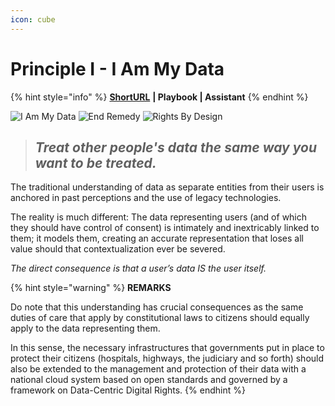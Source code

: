 ```yaml
---
icon: cube
---
```


# Principle I - I Am My Data

{% hint style="info" %}
[**ShortURL**](https://tiof.click/DCDRPrinciple1) **| Playbook | Assistant**
{% endhint %}

![I Am My Data](<../../.gitbook/assets/\[TIOF] Comms \[P] Principles PI T XXX v1.0.png>) ![End Remedy](<../../.gitbook/assets/\[TIOF DCDR] Comms \[P] Principles PII BW T XXX v1.0.png>) ![Rights By Design](<../../.gitbook/assets/\[TIOF DCDR] Comms \[P] Principles PIII BW T XXX v1.0 (1).png>)

> ## _Treat other people's data the same way you want to be treated._
>
>

The traditional understanding of data as separate entities from their users is anchored in past perceptions and the use of legacy technologies.

The reality is much different: The data representing users (and of which they should have control of consent) is intimately and inextricably linked to them; it models them, creating an accurate representation that loses all value should that contextualization ever be severed.

_The direct consequence is that a user’s data IS the user itself._

{% hint style="warning" %}
**REMARKS**

Do note that this understanding has crucial consequences as the same duties of care that apply by constitutional laws to citizens should equally apply to the data representing them.

In this sense, the necessary infrastructures that governments put in place to protect their citizens (hospitals, highways, the judiciary and so forth) should also be extended to the management and protection of their data with a national cloud system based on open standards and governed by a framework on Data-Centric Digital Rights.
{% endhint %}
